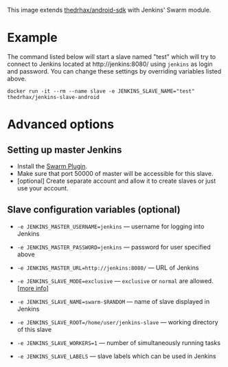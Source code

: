 This image extends [thedrhax/android-sdk](https://hub.docker.com/r/thedrhax/android-sdk) with Jenkins' Swarm module.

# Example

The command listed below will start a slave named "test" which will try to connect to Jenkins located at http://jenkins:8080/ using `jenkins` as login and password. You can change these settings by overriding variables listed above.

```
docker run -it --rm --name slave -e JENKINS_SLAVE_NAME="test" thedrhax/jenkins-slave-android
```

# Advanced options

## Setting up master Jenkins
* Install the [Swarm Plugin](https://wiki.jenkins-ci.org/display/JENKINS/Swarm+Plugin).
* Make sure that port 50000 of master will be accessible for this slave.
* [optional] Create separate account and allow it to create slaves or just use your account.

## Slave configuration variables (optional)
* `-e JENKINS_MASTER_USERNAME=jenkins` — username for logging into Jenkins
* `-e JENKINS_MASTER_PASSWORD=jenkins` — password for user specified above
* `-e JENKINS_MASTER_URL=http://jenkins:8080/` — URL of Jenkins

* `-e JENKINS_SLAVE_MODE=exclusive` — `exclusive` or `normal` are allowed. [[more info]](https://wiki.jenkins-ci.org/display/JENKINS/Swarm+Plugin)
* `-e JENKINS_SLAVE_NAME=swarm-$RANDOM` — name of slave displayed in Jenkins
* `-e JENKINS_SLAVE_ROOT=/home/user/jenkins-slave` — working directory of this slave
* `-e JENKINS_SLAVE_WORKERS=1` — number of simultaneously running tasks
* `-e JENKINS_SLAVE_LABELS` — slave labels which can be used in Jenkins
